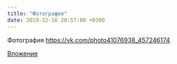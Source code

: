 ```yaml
---
title: "Фотография"
date: 2019-12-16 20:57:00 +0300
---
```


Фотография
https://vk.com/photo41076938_457246174

[Вложение](https://vk.com/photo41076938_457246174)
